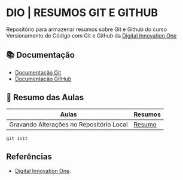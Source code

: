 
# DIO | RESUMOS GIT E GITHUB

Repositório para armazenar resumos sobre Git e Github do curso Versionamento de Código com Git e Github da [Digital Innovation One](https://www.dio.me/)

## 📚 Documentação
- [Documentação Git](https://git-scm.com/docs)
- [Documentação GitHub](https://github.com/aibeatrz/about-dio-and-git)

## 📗 Resumo das Aulas

| Aulas | Resumos |
|-------|---------|
| Gravando Alterações no Repositório Local | [Resumo]() |

```
git init
```

## Referências
- [Digital Innovation One]().
